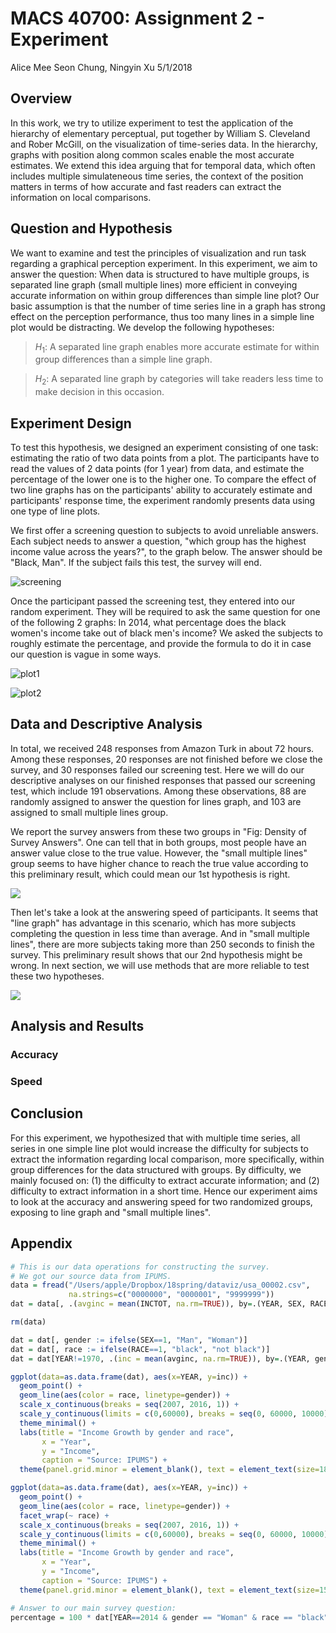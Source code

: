 MACS 40700: Assignment 2 - Experiment
================
Alice Mee Seon Chung, Ningyin Xu
5/1/2018

Overview
--------

In this work, we try to utilize experiment to test the application of the hierarchy of elementary perceptual, put together by William S. Cleveland and Rober McGill, on the visualization of time-series data. In the hierarchy, graphs with position along common scales enable the most accurate estimates. We extend this idea arguing that for temporal data, which often includes multiple simulateneous time series, the context of the position matters in terms of how accurate and fast readers can extract the information on local comparisons.

Question and Hypothesis
-----------------------

We want to examine and test the principles of visualization and run task regarding a graphical perception experiment. In this experiment, we aim to answer the question: When data is structured to have multiple groups, is separated line graph (small multiple lines) more efficient in conveying accurate information on within group differences than simple line plot? Our basic assumption is that the number of time series line in a graph has strong effect on the perception performance, thus too many lines in a simple line plot would be distracting. We develop the following hypotheses:

> *H*<sub>1</sub>: A separated line graph enables more accurate estimate for within group differences than a simple line graph.

> *H*<sub>2</sub>: A separated line graph by categories will take readers less time to make decision in this occasion.

Experiment Design
-----------------

To test this hypothesis, we designed an experiment consisting of one task: estimating the ratio of two data points from a plot. The participants have to read the values of 2 data points (for 1 year) from data, and estimate the percentage of the lower one is to the higher one. To compare the effect of two line graphs has on the participants' ability to accurately estimate and participants' response time, the experiment randomly presents data using one type of line plots.

We first offer a screening question to subjects to avoid unreliable answers. Each subject needs to answer a question, "which group has the highest income value across the years?", to the graph below. The answer should be "Black, Man". If the subject fails this test, the survey will end.

![screening](image/4linegraph.png)

Once the participant passed the screening test, they entered into our random experiment. They will be required to ask the same question for one of the following 2 graphs: In 2014, what percentage does the black women's income take out of black men's income? We asked the subjects to roughly estimate the percentage, and provide the formula to do it in case our question is vague in some ways.

![plot1](image/4linegraph.png)

![plot2](image/separatedline.png)

Data and Descriptive Analysis
-----------------------------

In total, we received 248 responses from Amazon Turk in about 72 hours. Among these responses, 20 responses are not finished before we close the survey, and 30 responses failed our screening test. Here we will do our descriptive analyses on our finished responses that passed our screening test, which include 191 observations. Among these observations, 88 are randomly assigned to answer the question for lines graph, and 103 are assigned to small multiple lines group.

We report the survey answers from these two groups in "Fig: Density of Survey Answers". One can tell that in both groups, most people have an answer value close to the true value. However, the "small multiple lines" group seems to have higher chance to reach the true value according to this preliminary result, which could mean our 1st hypothesis is right.

![](experiment_files/figure-markdown_github/descriptive%20analysis%201-1.png)

Then let's take a look at the answering speed of participants. It seems that "line graph" has advantage in this scenario, which has more subjects completing the question in less time than average. And in "small multiple lines", there are more subjects taking more than 250 seconds to finish the survey. This preliminary result shows that our 2nd hypothesis might be wrong. In next section, we will use methods that are more reliable to test these two hypotheses.

![](experiment_files/figure-markdown_github/descriptive%20analysis%202-1.png)

Analysis and Results
--------------------

### Accuracy

### Speed

Conclusion
----------

For this experiment, we hypothesized that with multiple time series, all series in one simple line plot would increase the difficulty for subjects to extract the information regarding local comparison, more specifically, within group differences for the data structured with groups. By difficulty, we mainly focused on: (1) the difficulty to extract accurate information; and (2) difficulty to extract information in a short time. Hence our experiment aims to look at the accuracy and answering speed for two randomized groups, exposing to line graph and "small multiple lines".

Appendix
--------

``` r
# This is our data operations for constructing the survey.
# We got our source data from IPUMS.
data = fread("/Users/apple/Dropbox/18spring/dataviz/usa_00002.csv", 
             na.strings=c("0000000", "0000001", "9999999"))
dat = data[, .(avginc = mean(INCTOT, na.rm=TRUE)), by=.(YEAR, SEX, RACE)]

rm(data)

dat = dat[, gender := ifelse(SEX==1, "Man", "Woman")]
dat = dat[, race := ifelse(RACE==1, "black", "not black")]
dat = dat[YEAR!=1970, .(inc = mean(avginc, na.rm=TRUE)), by=.(YEAR, gender, race)]

ggplot(data=as.data.frame(dat), aes(x=YEAR, y=inc)) +
  geom_point() + 
  geom_line(aes(color = race, linetype=gender)) +
  scale_x_continuous(breaks = seq(2007, 2016, 1)) +
  scale_y_continuous(limits = c(0,60000), breaks = seq(0, 60000, 10000)) +
  theme_minimal() +
  labs(title = "Income Growth by gender and race",
       x = "Year",
       y = "Income",
       caption = "Source: IPUMS") +
  theme(panel.grid.minor = element_blank(), text = element_text(size=18))

ggplot(data=as.data.frame(dat), aes(x=YEAR, y=inc)) +
  geom_point() + 
  geom_line(aes(color = race, linetype=gender)) +
  facet_wrap(~ race) +
  scale_x_continuous(breaks = seq(2007, 2016, 1)) +
  scale_y_continuous(limits = c(0,60000), breaks = seq(0, 60000, 10000)) +
  theme_minimal() +
  labs(title = "Income Growth by gender and race",
       x = "Year",
       y = "Income",
       caption = "Source: IPUMS") +
  theme(panel.grid.minor = element_blank(), text = element_text(size=15), panel.spacing = unit(2, "lines"))

# Answer to our main survey question:
percentage = 100 * dat[YEAR==2014 & gender == "Woman" & race == "black", inc] / dat[YEAR==2014 & gender == "Man" & race == "black", inc]
```
